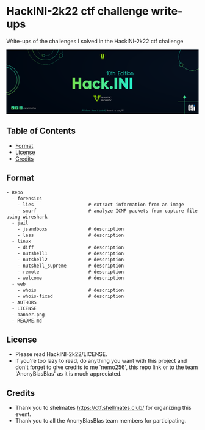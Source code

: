 # HackINI-2k22 ctf challenge write-ups
Write-ups of the challenges I solved in the HackINI-2k22 ctf challenge

![Banner](banner.png)

<!-- TABLE OF CONTENTS -->
## Table of Contents

* [Format](#format)
* [License](#license)
* [Credits](#credits)

## Format

```
- Repo
  - forensics
    - lies                    # extract information from an image
    - smurf                   # analyze ICMP packets from capture file using wireshark
  - jail
    - jsandboxs               # description
    - less                    # description
  - linux
    - diff                    # description
    - nutshell1               # description
    - nutshell2               # description
    - nutshell_supreme        # description
    - remote                  # description
    - welcome                 # description
  - web
    - whois                   # description
    - whois-fixed             # description
  - AUTHORS
  - LICENSE
  - banner.png
  - README.md
```

## License
- Please read HackINI-2k22/LICENSE.
- If you're too lazy to read, do anything you want with this project and don't forget to give credits to me 'nemo256', this repo link or to the team 'AnonyBlasBlas' as it is much appreciated.

## Credits
- Thank you to shelmates https://ctf.shellmates.club/ for organizing this event.
- Thank you to all the AnonyBlasBlas team members for participating.
